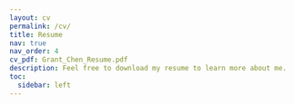 ```yaml
---
layout: cv
permalink: /cv/
title: Resume
nav: true
nav_order: 4
cv_pdf: Grant_Chen_Resume.pdf
description: Feel free to download my resume to learn more about me.
toc:
  sidebar: left
---
```

